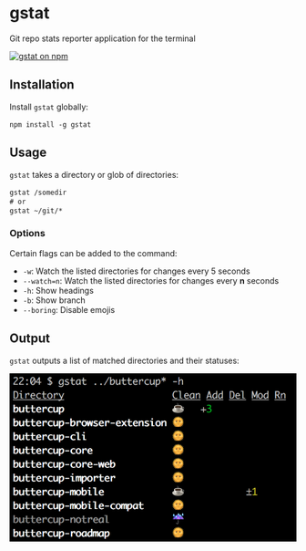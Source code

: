 # gstat
Git repo stats reporter application for the terminal

[![gstat on npm](https://nodei.co/npm/gstat.png?downloads=true)](https://www.npmjs.com/package/gstat)

## Installation
Install `gstat` globally:

```shell
npm install -g gstat
```

## Usage
`gstat` takes a directory or glob of directories:

```shell
gstat /somedir
# or
gstat ~/git/*
```

### Options
Certain flags can be added to the command:

 * `-w`: Watch the listed directories for changes every 5 seconds
 * `--watch=n`: Watch the listed directories for changes every **n** seconds
 * `-h`: Show headings
 * `-b`: Show branch
 * `--boring`: Disable emojis

## Output
`gstat` outputs a list of matched directories and their statuses:

![gstat command example](https://github.com/perry-mitchell/gstat/raw/master/gstat-example.png)
